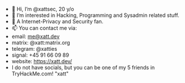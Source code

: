 - 👋 Hi, I’m @xattsec, 20 y/o
- 👀 I’m interested in Hacking, Programming and Sysadmin related stuff.
- 🌱 A Internet-Privacy and Security fan.
- 📫 You can contact me via:
- email: me@xatt.dev
- matrix: @xatt:matrix.org
- telegram: @xatties
- signal: +45 91 66 09 89
- website: https://xatt.dev/
- I do not have socials, but you can be one of my 5 friends in TryHackMe.com! "xatt"

<!---
MaliciousXatt/MaliciousXatt is a ✨ special ✨ repository because its `README.md` (this file) appears on your GitHub profile.
You can click the Preview link to take a look at your changes.
--->
